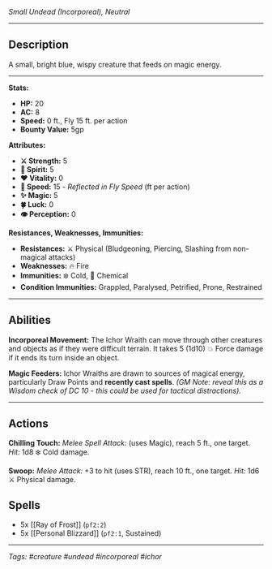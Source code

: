 *Small Undead (Incorporeal), Neutral*

---
## Description

A small, bright blue, wispy creature that feeds on magic energy.

---

**Stats:**
*   **HP:** 20
*   **AC:** 8
*   **Speed:** 0 ft., Fly 15 ft. per action
*   **Bounty Value:** 5gp

**Attributes:**
*   **⚔️ Strength:** 5
*   **💙 Spirit:** 5
*   **❤️ Vitality:** 0
*   **🏃 Speed:** 15 - *Reflected in Fly Speed* (ft per action)
*   **✨ Magic:** 5
*   **🍀 Luck:** 0
*   **👁️ Perception:** 0

**Resistances, Weaknesses, Immunities:**
*   **Resistances:** ⚔️ Physical (Bludgeoning, Piercing, Slashing from non-magical attacks)
*   **Weaknesses:** 🔥 Fire
*   **Immunities:** ❄️ Cold, 🧪 Chemical
*   **Condition Immunities:** Grappled, Paralysed, Petrified, Prone, Restrained

---
## Abilities

**Incorporeal Movement:** The Ichor Wraith can move through other creatures and objects as if they were difficult terrain. It takes 5 (1d10) 💥 Force damage if it ends its turn inside an object.

**Magic Feeders:** Ichor Wraiths are drawn to sources of magical energy, particularly Draw Points and **recently cast spells**. *(GM Note: reveal this as a Wisdom check of DC 10 - this could be used for tactical distractions).*

---
## Actions

**Chilling Touch:** *Melee Spell Attack:* (uses Magic), reach 5 ft., one target.
*Hit:* 1d8 ❄️ Cold damage.

**Swoop:** *Melee Attack:* +3 to hit (uses STR), reach 10 ft., one target.
*Hit:* 1d6 ⚔️ Physical damage.

## Spells

*   5x [[Ray of Frost]] (`pf2:2`)
*   5x [[Personal Blizzard]] (`pf2:1`, Sustained)

---
*Tags: #creature #undead #incorporeal #ichor*
